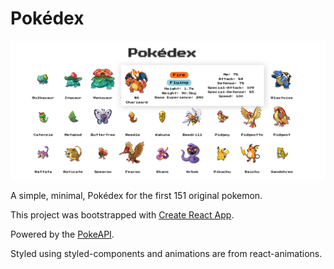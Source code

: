 # Pokédex

![screenshot](./src/photos/pokedex.png)

A simple, minimal, Pokédex for the first 151 original pokemon.

This project was bootstrapped with [Create React App](https://github.com/facebook/create-react-app).

Powered by the [PokeAPI](https://pokeapi.co/).

Styled using styled-components and animations are from react-animations.
